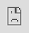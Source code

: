 ```yaml
---
title: "4.06 Multi Component Example Model for Laser cutting"
date: 2020-01-26T23:11:13Z
draft: false
---
```


<figure>

[![Laser Cut Stand Assembled](2021-Laser-Cut-Stand-Assembled.jpg)](2021-Laser-Cut-Stand-Assembled.jpg)

<figcaption>

Physical Prototype of Laser Cut Cell Phone Stand cut out

</figcaption>
</figure>

This [video](https://www.youtu.be/7RAdmbOudoo) walks through a simple phone stand with interlocking pieces. It uses offset planes and mirroring. Each panel of the stand is made as a separate component so the design history stays clean and the pieces can be layed flat. This example uses a previous method of laying parts flat with joints. Now Fusion 360 uses the Modify > Arrange Tool to lay parts flat.

<div class="video-card">

## Laser Cut Cell Phone Stand Example

<div class="iframe-16-9-container"><iframe class="youTubeIframe" style="position: absolute; top: 0; bottom: 0; left: 0; width: 100%; height: 100%; border: 0; z-index: 1;" src="https://www.youtube.com/embed/7RAdmbOudoo?rel=0" width="560" height="315" frameborder="0" allowfullscreen="allowfullscreen"></iframe></div>

</div>
